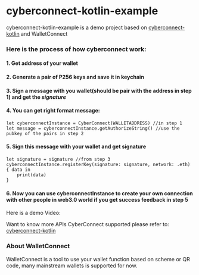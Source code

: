 # cyberconnect-kotlin-example

cyberconnect-kotlin-example is a demo project based on
[cyberconnect-kotlin](https://github.com/cyberconnecthq/cyberconnect-kotlin-lib) and WalletConnect

### Here is the process of how cyberconnect work:
#### 1. Get address of your wallet
#### 2. Generate a pair of P256 keys and save it in keychain
#### 3. Sign a **message** with you wallet(should be pair with the address in step 1) and get the _signature_
#### 4. You can get right format message:
```
let cyberconnectInstance = CyberConnect(WALLETADDRESS) //in step 1
let message = cyberconnectInstance.getAuthorizeString() //use the pubkey of the pairs in step 2
```
#### 5. Sign this message with your wallet and get signature
```
let signature = signature //from step 3
cyberconnectInstance.registerKey(signature: signature, network: .eth) { data in
    print(data) 
}

```
#### 6. Now you can use cyberconnectInstance to create your own connection with other people in web3.0 world if you get success feedback in step 5

Here is a demo Video:

Want to know more APIs CyberConnect supported please refer to: [cyberconnect-kotlin](https://github.com/cyberconnecthq/cyberconnect-kotlin-lib)

### About WalletConnect
WalletConnect is a tool to use your wallet function based on scheme or QR code, many mainstream wallets is supported for now.





